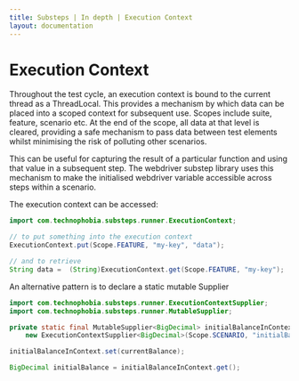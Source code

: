 ```yaml
---
title: Substeps | In depth | Execution Context
layout: documentation
---
```


# Execution Context

Throughout the test cycle, an execution context is bound to the current thread as a ThreadLocal.  This provides a mechanism by which data can be placed into a scoped context for subsequent use.  Scopes include suite, feature, scenario etc.  At the end of the scope, all data at that level is cleared, providing a safe mechanism to pass data between test elements whilst minimising the risk of polluting other scenarios.
 
This can be useful for capturing the result of a particular function and using that value in a subsequent step.  The webdriver substep library uses this mechanism to make the initialised webdriver variable accessible across steps within a scenario. 

The execution context can be accessed:

``` java
import com.technophobia.substeps.runner.ExecutionContext;

// to put something into the execution context
ExecutionContext.put(Scope.FEATURE, "my-key", "data");

// and to retrieve
String data =  (String)ExecutionContext.get(Scope.FEATURE, "my-key");
```

An alternative pattern is to declare a static mutable Supplier

``` java
import com.technophobia.substeps.runner.ExecutionContextSupplier;
import com.technophobia.substeps.runner.MutableSupplier;

private static final MutableSupplier<BigDecimal> initialBalanceInContext = 
    new ExecutionContextSupplier<BigDecimal>(Scope.SCENARIO, "initialBalance");

initialBalanceInContext.set(currentBalance);

BigDecimal initialBalance = initialBalanceInContext.get();

```

